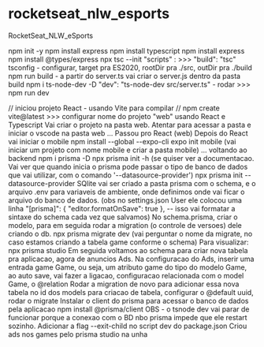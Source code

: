 # rocketseat_nlw_esports
RocketSeat_NLW_eSports


npm init -y
npm install express
npm install typescript
npm install express
npm install @types/express
npx tsc --init
"scripts" : >>> "build": "tsc"
tsconfig - configurar, target pra ES2020, rootDir pra ./src, outDir pra ./build 
npm run build - a partir do server.ts vai criar o server.js dentro da pasta build
npm i ts-node-dev -D
"dev": "ts-node-dev src/server.ts" - rodar >>> npm run dev

// iniciou projeto React - usando Vite para compilar //
npm create vite@latest >>> configurar nome do projeto "web" usando React e Typescript
Vai criar o projeto na pasta web. Atentar para acessar a pasta e iniciar o vscode na pasta web
...
Passou pro React (web)
Depois do React vai iniciar o mobile
npm install --global --expo-cli 
expo init mobile (vai iniciar um projeto com nome mobile e criar a pasta mobile)
...
voltando ao backend
npm i prisma -D
npx prisma init -h (se quiser ver a documentacao. Vai ver que quando inicia o prisma pode passar o tipo de banco de dados que vai utilizar, com o comando '--datasource-provider')
npx prisma init --datasource-provider SQlite
vai ser criado a pasta prisma com o schema, e o arquivo .env para variaveis de ambiente, onde definimos onde vai ficar o arquivo do banco de dados.
(obs no settings.json User ele colocou uma linha "[prisma]": { "editor.formatOnSave": true },  -- isso vai formatar a sintaxe do schema cada vez que salvamos) 
No schema.prisma, criar o modelo, para em seguida rodar a migration (o controle de versoes) dele criando o db.
npx prisma migrate dev (vai perguntar o nome da migrate, no caso estamos criando a tabela game conforme o schema)
Para visualizar: npx prisma studio
Em seguida voltamos ao schema para criar nova tabela pra aplicacao, agora de anuncios Ads. Na configuracao do Ads, inserir uma entrada game Game, ou seja, um atributo game do tipo do modelo Game, ao auto save, vai fazer a ligacao, configuracao relacionada com o model Game, o @relation
Rodar a migration de novo para adicionar essa nova tabela
no id dos models para criacao de tabela, configurar o @default uuid, rodar o migrate
Instalar o client do prisma para acessar o banco de dados pela aplicacao
npm install @prisma/client
OBS - o tsnode dev vai parar de funcionar porque a conexao com o BD nbo prisma impede que ele restart sozinho. Adicionar a flag --exit-child no script dev do package.json
Criou ads nos games pelo prisma studio na unha 
